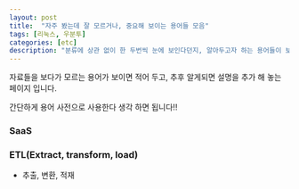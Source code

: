 ```yaml
---
layout: post
title:  "자주 봤는데 잘 모르거나, 중요해 보이는 용어들 모음"
tags: [리눅스, 우분투]
categories: [etc]
description: "분류에 상관 없이 한 두번씩 눈에 보인다던지, 알아두고자 하는 용어들이 보이면 추가 하고 설명을 적어보자."
---
```


자료들을 보다가 모르는 용어가 보이면 적어 두고, 추후 알게되면 설명을 추가 해 놓는 페이지 입니다.  

간단하게 용어 사전으로 사용한다 생각 하면 됩니다!!  

### SaaS  

### ETL(Extract, transform, load)  
- 추출, 변환, 적재  
